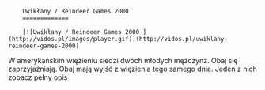 
        Uwikłany / Reindeer Games 2000 
        =============
        
        [![Uwikłany / Reindeer Games 2000 ](http://vidos.pl/images/player.gif)](http://vidos.pl/uwiklany-reindeer-games-2000)
        
        
 W amerykańskim więzieniu siedzi dwóch młodych mężczynz. Obaj się zaprzyjaźniają. Obaj mają wyjść z więzienia tego samego dnia. Jeden z nich zobacz pełny opis
    